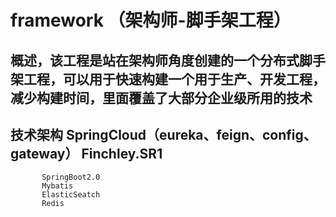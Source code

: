 # framework （架构师-脚手架工程）
## 概述，该工程是站在架构师角度创建的一个分布式脚手架工程，可以用于快速构建一个用于生产、开发工程，减少构建时间，里面覆盖了大部分企业级所用的技术
## 技术架构 SpringCloud（eureka、feign、config、gateway） Finchley.SR1
           SpringBoot2.0
           Mybatis
           ElasticSeatch
           Redis
           
           
